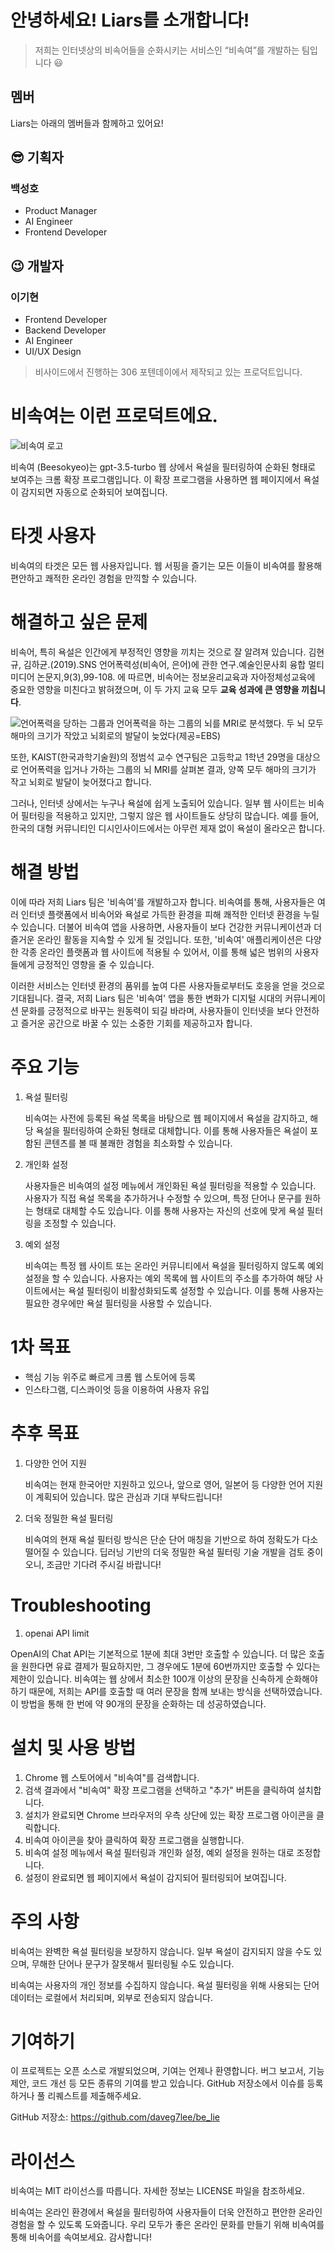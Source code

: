 # 안녕하세요! Liars를 소개합니다!

> 저희는 인터넷상의 비속어들을 순화시키는 서비스인 “비속여”를 개발하는 팀입니다 😃

## 멤버

Liars는 아래의 멤버들과 함께하고 있어요!

## 😎 기획자

### 백성호

- Product Manager
- AI Engineer
- Frontend Developer

## 😉 개발자

### 이기현

- Frontend Developer
- Backend Developer
- AI Engineer
- UI/UX Design

> 비사이드에서 진행하는 306 포텐데이에서 제작되고 있는 프로덕트입니다.

# 비속여는 이런 프로덕트에요.

![비속여 로고](./images/256.png)

비속여 (Beesokyeo)는 gpt-3.5-turbo 웹 상에서 욕설을 필터링하여 순화된 형태로 보여주는 크롬 확장 프로그램입니다. 이 확장 프로그램을 사용하면 웹 페이지에서 욕설이 감지되면 자동으로 순화되어 보여집니다.

# 타겟 사용자

비속여의 타겟은 모든 웹 사용자입니다. 웹 서핑을 즐기는 모든 이들이 비속여를 활용해 편안하고 쾌적한 온라인 경험을 만끽할 수 있습니다.

# 해결하고 싶은 문제

비속어, 특히 욕설은 인간에게 부정적인 영향을 끼치는 것으로 잘 알려져 있습니다. 김현규, 김하균.(2019).SNS 언어폭력성(비속어, 은어)에 관한 연구.예술인문사회 융합 멀티미디어 논문지,9(3),99-108. 에 따르면, 비속어는 정보윤리교육과 자아정체성교육에 중요한 영향을 미친다고 밝혀졌으며, 이 두 가지 교육 모두 **교육 성과에 큰 영향을 끼칩니다**.

![언어폭력을 당하는 그룹과 언어폭력을 하는 그룹의 뇌를 MRI로 분석했다. 두 뇌 모두 해마의 크기가 작았고 뇌회로의 발달이 늦었다(제공=EBS)](./images/image.png)

또한, KAIST(한국과학기술원)의 정범석 교수 연구팀은 고등학교 1학년 29명을 대상으로 언어폭력을 입거나 가하는 그룹의 뇌 MRI를 살펴본 결과, 양쪽 모두 해마의 크기가 작고 뇌회로 발달이 늦어졌다고 합니다.

그러나, 인터넷 상에서는 누구나 욕설에 쉽게 노출되어 있습니다. 일부 웹 사이트는 비속어 필터링을 적용하고 있지만, 그렇지 않은 웹 사이트들도 상당히 많습니다. 예를 들어, 한국의 대형 커뮤니티인 디시인사이드에서는 아무런 제재 없이 욕설이 올라오곤 합니다.

# 해결 방법

이에 따라 저희 Liars 팀은 '비속여'를 개발하고자 합니다. 비속여를 통해, 사용자들은 여러 인터넷 플랫폼에서 비속어와 욕설로 가득한 환경을 피해 쾌적한 인터넷 환경을 누릴 수 있습니다. 더불어 비속여 앱을 사용하면, 사용자들이 보다 건강한 커뮤니케이션과 더 즐거운 온라인 활동을 지속할 수 있게 될 것입니다. 또한, '비속여' 애플리케이션은 다양한 각종 온라인 플랫폼과 웹 사이트에 적용될 수 있어서, 이를 통해 넓은 범위의 사용자들에게 긍정적인 영향을 줄 수 있습니다.

이러한 서비스는 인터넷 환경의 품위를 높여 다른 사용자들로부터도 호응을 얻을 것으로 기대됩니다. 결국, 저희 Liars 팀은 '비속여' 앱을 통한 변화가 디지털 시대의 커뮤니케이션 문화를 긍정적으로 바꾸는 원동력이 되길 바라며, 사용자들이 인터넷을 보다 안전하고 즐거운 공간으로 바꿀 수 있는 소중한 기회를 제공하고자 합니다.

# 주요 기능

1. 욕설 필터링

   비속여는 사전에 등록된 욕설 목록을 바탕으로 웹 페이지에서 욕설을 감지하고, 해당 욕설을 필터링하여 순화된 형태로 대체합니다. 이를 통해 사용자들은 욕설이 포함된 콘텐츠를 볼 때 불쾌한 경험을 최소화할 수 있습니다.

2. 개인화 설정

   사용자들은 비속여의 설정 메뉴에서 개인화된 욕설 필터링을 적용할 수 있습니다. 사용자가 직접 욕설 목록을 추가하거나 수정할 수 있으며, 특정 단어나 문구를 원하는 형태로 대체할 수도 있습니다. 이를 통해 사용자는 자신의 선호에 맞게 욕설 필터링을 조정할 수 있습니다.

3. 예외 설정

   비속여는 특정 웹 사이트 또는 온라인 커뮤니티에서 욕설을 필터링하지 않도록 예외 설정을 할 수 있습니다. 사용자는 예외 목록에 웹 사이트의 주소를 추가하여 해당 사이트에서는 욕설 필터링이 비활성화되도록 설정할 수 있습니다. 이를 통해 사용자는 필요한 경우에만 욕설 필터링을 사용할 수 있습니다.

# 1차 목표

- 핵심 기능 위주로 빠르게 크롬 웹 스토어에 등록
- 인스타그램, 디스콰이엇 등을 이용하여 사용자 유입

# 추후 목표

1. 다양한 언어 지원

   비속여는 현재 한국어만 지원하고 있으나, 앞으로 영어, 일본어 등 다양한 언어 지원이 계획되어 있습니다. 많은 관심과 기대 부탁드립니다!

2. 더욱 정밀한 욕설 필터링

   비속여의 현재 욕설 필터링 방식은 단순 단어 매칭을 기반으로 하여 정확도가 다소 떨어질 수 있습니다. 딥러닝 기반의 더욱 정밀한 욕설 필터링 기술 개발을 검토 중이오니, 조금만 기다려 주시길 바랍니다!

# Troubleshooting

1. openai API limit

OpenAI의 Chat API는 기본적으로 1분에 최대 3번만 호출할 수 있습니다. 더 많은 호출을 원한다면 유료 결제가 필요하지만, 그 경우에도 1분에 60번까지만 호출할 수 있다는 제한이 있습니다. 비속여는 웹 상에서 최소한 100개 이상의 문장을 신속하게 순화해야 하기 때문에, 저희는 API를 호출할 때 여러 문장을 함께 보내는 방식을 선택하였습니다. 이 방법을 통해 한 번에 약 90개의 문장을 순화하는 데 성공하였습니다.

# 설치 및 사용 방법

1. Chrome 웹 스토어에서 "비속여"를 검색합니다.
2. 검색 결과에서 "비속여" 확장 프로그램을 선택하고 "추가" 버튼을 클릭하여 설치합니다.
3. 설치가 완료되면 Chrome 브라우저의 우측 상단에 있는 확장 프로그램 아이콘을 클릭합니다.
4. 비속여 아이콘을 찾아 클릭하여 확장 프로그램을 실행합니다.
5. 비속여 설정 메뉴에서 욕설 필터링과 개인화 설정, 예외 설정을 원하는 대로 조정합니다.
6. 설정이 완료되면 웹 페이지에서 욕설이 감지되어 필터링되어 보여집니다.

# 주의 사항

비속여는 완벽한 욕설 필터링을 보장하지 않습니다. 일부 욕설이 감지되지 않을 수도 있으며, 무해한 단어나 문구가 잘못해서 필터링될 수도 있습니다.

비속여는 사용자의 개인 정보를 수집하지 않습니다. 욕설 필터링을 위해 사용되는 단어 데이터는 로컬에서 처리되며, 외부로 전송되지 않습니다.

# 기여하기

이 프로젝트는 오픈 소스로 개발되었으며, 기여는 언제나 환영합니다. 버그 보고서, 기능 제안, 코드 개선 등 모든 종류의 기여를 받고 있습니다. GitHub 저장소에서 이슈를 등록하거나 풀 리퀘스트를 제출해주세요.

GitHub 저장소: https://github.com/daveg7lee/be_lie

# 라이선스

비속여는 MIT 라이선스를 따릅니다. 자세한 정보는 LICENSE 파일을 참조하세요.

비속여는 온라인 환경에서 욕설을 필터링하여 사용자들이 더욱 안전하고 편안한 온라인 경험을 할 수 있도록 도와줍니다. 우리 모두가 좋은 온라인 문화를 만들기 위해 비속여를 통해 비속어를 속여보세요. 감사합니다!
